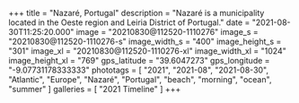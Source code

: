 +++
title = "Nazaré, Portugal"
description = "Nazaré is a municipality located in the Oeste region and Leiria District of Portugal."
date = "2021-08-30T11:25:20.000"
image = "20210830@112520-1110276"
image_s = "20210830@112520-1110276-s"
image_width_s = "400"
image_height_s = "301"
image_xl = "20210830@112520-1110276-xl"
image_width_xl = "1024"
image_height_xl = "769"
gps_latitude = "39.6047273"
gps_longitude = "-9.07731178333333"
phototags = [ "2021", "2021-08", "2021-08-30", "Atlantic", "Europe", "Nazaré", "Portugal", "beach", "morning", "ocean", "summer" ]
galleries = [ "2021 Timeline" ]
+++
